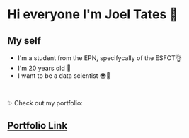 # Hi everyone I'm Joel Tates 👋

## My self
- I'm a student from the EPN, specifycally of the ESFOT👌
- I'm 20 years old 🙌
- I want to be a data scientist 😎🧪

<br>

✨ Check out my portfolio: 

## <a href="https://github.com/bchiang7/v4"> Portfolio Link </a>
